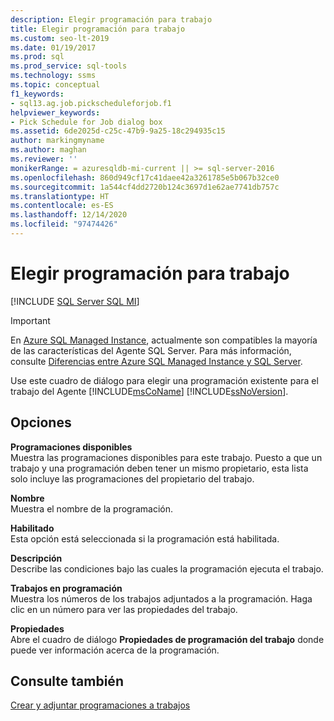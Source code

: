 ```yaml
---
description: Elegir programación para trabajo
title: Elegir programación para trabajo
ms.custom: seo-lt-2019
ms.date: 01/19/2017
ms.prod: sql
ms.prod_service: sql-tools
ms.technology: ssms
ms.topic: conceptual
f1_keywords:
- sql13.ag.job.pickscheduleforjob.f1
helpviewer_keywords:
- Pick Schedule for Job dialog box
ms.assetid: 6de2025d-c25c-47b9-9a25-18c294935c15
author: markingmyname
ms.author: maghan
ms.reviewer: ''
monikerRange: = azuresqldb-mi-current || >= sql-server-2016
ms.openlocfilehash: 860d949cf17c41daee42a3261785e5b067b32ce0
ms.sourcegitcommit: 1a544cf4dd2720b124c3697d1e62ae7741db757c
ms.translationtype: HT
ms.contentlocale: es-ES
ms.lasthandoff: 12/14/2020
ms.locfileid: "97474426"
---
```

# <a name="pick-schedule-for-job"></a>Elegir programación para trabajo
[!INCLUDE [SQL Server SQL MI](../../includes/applies-to-version/sql-asdbmi.md)]

> [!IMPORTANT]  
> En [Azure SQL Managed Instance](/azure/sql-database/sql-database-managed-instance), actualmente son compatibles la mayoría de las características del Agente SQL Server. Para más información, consulte [Diferencias entre Azure SQL Managed Instance y SQL Server](/azure/sql-database/sql-database-managed-instance-transact-sql-information#sql-server-agent).

Use este cuadro de diálogo para elegir una programación existente para el trabajo del Agente [!INCLUDE[msCoName](../../includes/msconame_md.md)] [!INCLUDE[ssNoVersion](../../includes/ssnoversion-md.md)].  
  
## <a name="options"></a>Opciones  
**Programaciones disponibles**  
Muestra las programaciones disponibles para este trabajo. Puesto a que un trabajo y una programación deben tener un mismo propietario, esta lista solo incluye las programaciones del propietario del trabajo.  
  
**Nombre**  
Muestra el nombre de la programación.  
  
**Habilitado**  
Esta opción está seleccionada si la programación está habilitada.  
  
**Descripción**  
Describe las condiciones bajo las cuales la programación ejecuta el trabajo.  
  
**Trabajos en programación**  
Muestra los números de los trabajos adjuntados a la programación. Haga clic en un número para ver las propiedades del trabajo.  
  
**Propiedades**  
Abre el cuadro de diálogo **Propiedades de programación del trabajo** donde puede ver información acerca de la programación.  
  
## <a name="see-also"></a>Consulte también  
[Crear y adjuntar programaciones a trabajos](../../ssms/agent/create-and-attach-schedules-to-jobs.md)  
